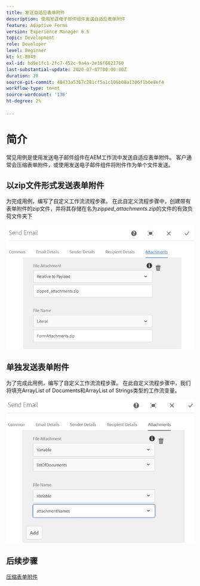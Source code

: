 ```yaml
---
title: 发送自适应表单附件
description: 使用发送电子邮件组件发送自适应表单附件
feature: Adaptive Forms
version: Experience Manager 6.5
topic: Development
role: Developer
level: Beginner
kt: kt-8049
exl-id: bd9e1fc1-2fc7-452c-9a4a-2e16f6821760
last-substantial-update: 2020-07-07T00:00:00Z
duration: 28
source-git-commit: 48433a5367c281cf5a1c106b08a1306f1b0e8ef4
workflow-type: tm+mt
source-wordcount: '136'
ht-degree: 2%

---
```


# 简介



常见用例是使用发送电子邮件组件在AEM工作流中发送自适应表单附件。
客户通常会压缩表单附件，或使用发送电子邮件组件将附件作为单个文件发送。

## 以zip文件形式发送表单附件

为完成用例，编写了自定义工作流流程步骤。 在此自定义流程步骤中，创建带有表单附件的zip文件，并将其存储在名为&#x200B;*zipped_attachments.zip*&#x200B;的文件的有效负荷文件夹下

![发送表单附件](assets/send-form-attachments.JPG)

## 单独发送表单附件

为了完成此用例，编写了自定义工作流流程步骤。 在此自定义流程步骤中，我们将填充ArrayList of Documents和ArrayList of Strings类型的工作流变量。

![发送文档列表](assets/send-list-of-documents.JPG)

## 后续步骤

[压缩表单附件](./custom-process-step.md)
